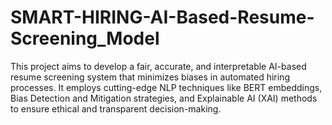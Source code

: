# SMART-HIRING-AI-Based-Resume-Screening_Model
This project aims to develop a fair, accurate, and interpretable AI-based resume screening system that minimizes biases in automated hiring processes. It employs cutting-edge NLP techniques like BERT embeddings, Bias Detection and Mitigation strategies, and Explainable AI (XAI) methods to ensure ethical and transparent decision-making.
